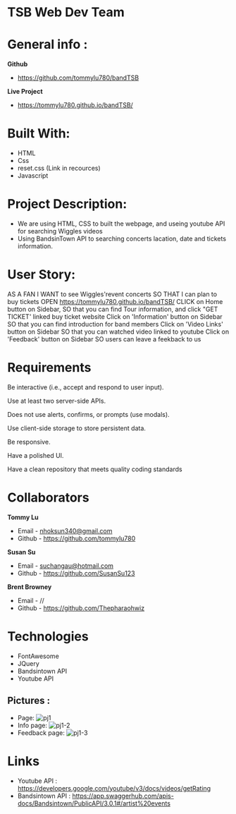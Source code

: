 # TSB Web Dev Team

# General info :

**Github**
* https://github.com/tommylu780/bandTSB

**Live Project**
* https://tommylu780.github.io/bandTSB/

# Built With:

* HTML
* Css
* reset.css (Link in recources)
* Javascript

# Project Description:

* We are using HTML, CSS to built the webpage, and useing youtube API for searching Wiggles videos 
* Using BandsinTown API to searching concerts lacation, date and tickets information.

# User Story:
AS A FAN
I WANT to see Wiggles'revent concerts 
SO THAT I can plan to buy tickets
OPEN https://tommylu780.github.io/bandTSB/
CLICK on Home button on Sidebar, 
SO that you can find Tour information, and click "GET TICKET' linked buy ticket website
Click on 'Information' button on Sidebar
SO that you can find introduction for band members
Click on 'Video Links' button on Sidebar
SO that you can watched video linked to youtube
Click on 'Feedback' button on Sidebar
SO users can leave a feekback to us

# Requirements

Be interactive (i.e., accept and respond to user input).

Use at least two server-side APIs.

Does not use alerts, confirms, or prompts (use modals).

Use client-side storage to store persistent data.

Be responsive.

Have a polished UI.

Have a clean repository that meets quality coding standards 

# Collaborators

**Tommy Lu**
- Email - nhoksun340@gmail.com
- Github - https://github.com/tommylu780

**Susan Su**
- Email - suchangau@hotmail.com
- Github - https://github.com/SusanSu123

**Brent Browney**
- Email - // 
- Github - https://github.com/Thepharaohwiz


# Technologies
- FontAwesome
- JQuery
- Bandsintown API
- Youtube API

## Pictures :
- Page:
![pj1](https://user-images.githubusercontent.com/53459495/114510180-b5341f80-9c79-11eb-9840-3978c92688e9.PNG)
- Info page:
![pj1-2](https://user-images.githubusercontent.com/53459495/114510221-c1b87800-9c79-11eb-8b69-f88fc8269f13.PNG)
- Feedback page:
![pj1-3](https://user-images.githubusercontent.com/53459495/114510249-caa94980-9c79-11eb-8e4c-e3a61f8b3549.PNG)


# Links
- Youtube API : https://developers.google.com/youtube/v3/docs/videos/getRating
- Bandsintown API : https://app.swaggerhub.com/apis-docs/Bandsintown/PublicAPI/3.0.1#/artist%20events 
